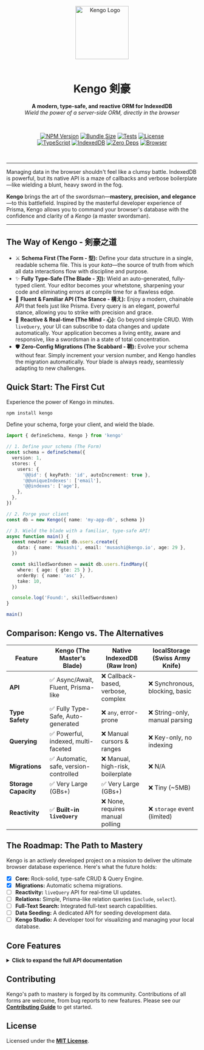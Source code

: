 <div align="center">
  
  <br />
  
  <picture>
    <source media="(prefers-color-scheme: dark)" srcset="https://raw.githubusercontent.com/joe960913/kengo/main/assets/kengo-logo.png">
    <source media="(prefers-color-scheme: light)" srcset="https://raw.githubusercontent.com/joe960913/kengo/main/assets/kengo-logo.png">
    <img alt="Kengo Logo" src="https://raw.githubusercontent.com/joe960913/kengo/main/assets/kengo-logo.png" width="140">
  </picture>
  
  <br />
  <br />
  
  # Kengo 剣豪
  
  **A modern, type-safe, and reactive ORM for IndexedDB**  
  *Wield the power of a server-side ORM, directly in the browser*
  
  <br />
  
  [![NPM Version](https://img.shields.io/npm/v/kengo?style=for-the-badge&labelColor=1a1b26&color=7aa2f7&logo=npm)](https://www.npmjs.com/package/kengo) [![Bundle Size](https://img.shields.io/bundlephobia/minzip/kengo?style=for-the-badge&labelColor=1a1b26&color=9ece6a&logo=javascript)](https://bundlephobia.com/result?p=kengo) [![Tests](https://img.shields.io/github/actions/workflow/status/joe960913/kengo/test.yml?branch=main&label=tests&style=for-the-badge&labelColor=1a1b26&color=bb9af7&logo=github)](https://github.com/joe960913/kengo/actions) [![License](https://img.shields.io/npm/l/kengo?style=for-the-badge&labelColor=1a1b26&color=e0af68&logo=opensourceinitiative)](https://opensource.org/licenses/MIT)  
  [![TypeScript](https://img.shields.io/badge/TypeScript-Ready-7aa2f7?style=for-the-badge&labelColor=1a1b26&logo=typescript)](https://www.typescriptlang.org/) [![IndexedDB](https://img.shields.io/badge/IndexedDB-Powered-f7768e?style=for-the-badge&labelColor=1a1b26&logo=database)](https://developer.mozilla.org/en-US/docs/Web/API/IndexedDB_API) [![Zero Deps](https://img.shields.io/badge/Zero-Dependencies-9ece6a?style=for-the-badge&labelColor=1a1b26)](https://www.npmjs.com/package/kengo?activeTab=dependencies) [![Browser](https://img.shields.io/badge/Browser-Compatible-73daca?style=for-the-badge&labelColor=1a1b26&logo=googlechrome)](https://caniuse.com/indexeddb)
  
  <br />
  
  ---
  
</div>

Managing data in the browser shouldn't feel like a clumsy battle. IndexedDB is powerful, but its native API is a maze of callbacks and verbose boilerplate—like wielding a blunt, heavy sword in the fog.

**Kengo** brings the art of the swordsman—**mastery, precision, and elegance**—to this battlefield. Inspired by the masterful developer experience of Prisma, Kengo allows you to command your browser's database with the confidence and clarity of a _Kengo_ (a master swordsman).

---

## The Way of Kengo - 剣豪之道

- ⚔️ **Schema First (The Form - 型):** Define your data structure in a single, readable schema file. This is your _kata_—the source of truth from which all data interactions flow with discipline and purpose.
- ✨ **Fully Type-Safe (The Blade - 刃):** Wield an auto-generated, fully-typed client. Your editor becomes your whetstone, sharpening your code and eliminating errors at compile time for a flawless edge.
- 🌊 **Fluent & Familiar API (The Stance - 構え):** Enjoy a modern, chainable API that feels just like Prisma. Every query is an elegant, powerful stance, allowing you to strike with precision and grace.
- 🚀 **Reactive & Real-time (The Mind - 心):** Go beyond simple CRUD. With `liveQuery`, your UI can subscribe to data changes and update automatically. Your application becomes a living entity, aware and responsive, like a swordsman in a state of total concentration.
- 🛡️ **Zero-Config Migrations (The Scabbard - 鞘):** Evolve your schema without fear. Simply increment your version number, and Kengo handles the migration automatically. Your blade is always ready, seamlessly adapting to new challenges.

## Quick Start: The First Cut

Experience the power of Kengo in minutes.

```bash
npm install kengo
```

Define your schema, forge your client, and wield the blade.

```typescript
import { defineSchema, Kengo } from 'kengo'

// 1. Define your schema (The Form)
const schema = defineSchema({
  version: 1,
  stores: {
    users: {
      '@@id': { keyPath: 'id', autoIncrement: true },
      '@@uniqueIndexes': ['email'],
      '@@indexes': ['age'],
    },
  },
})

// 2. Forge your client
const db = new Kengo({ name: 'my-app-db', schema })

// 3. Wield the blade with a familiar, type-safe API!
async function main() {
  const newUser = await db.users.create({
    data: { name: 'Musashi', email: 'musashi@kengo.io', age: 29 },
  })

  const skilledSwordsmen = await db.users.findMany({
    where: { age: { gte: 25 } },
    orderBy: { name: 'asc' },
    take: 10,
  })

  console.log('Found:', skilledSwordsmen)
}

main()
```

## Comparison: Kengo vs. The Alternatives

| Feature              | **Kengo (The Master's Blade)**         | Native IndexedDB (Raw Iron)         | localStorage (Swiss Army Knife) |
| -------------------- | -------------------------------------- | ----------------------------------- | ------------------------------- |
| **API**              | ✅ Async/Await, Fluent, Prisma-like    | ❌ Callback-based, verbose, complex | ❌ Synchronous, blocking, basic |
| **Type Safety**      | ✅ Fully Type-Safe, Auto-generated     | ❌ `any`, error-prone               | ❌ String-only, manual parsing  |
| **Querying**         | ✅ Powerful, indexed, multi-faceted    | ❌ Manual cursors & ranges          | ❌ Key-only, no indexing        |
| **Migrations**       | ✅ Automatic, safe, version-controlled | ❌ Manual, high-risk, boilerplate   | ❌ N/A                          |
| **Storage Capacity** | ✅ Very Large (GBs+)                   | ✅ Very Large (GBs+)                | ❌ Tiny (~5MB)                  |
| **Reactivity**       | ✅ **Built-in `liveQuery`**            | ❌ None, requires manual polling    | ❌ `storage` event (limited)    |

## The Roadmap: The Path to Mastery

Kengo is an actively developed project on a mission to deliver the ultimate browser database experience. Here's what the future holds:

- [x] **Core:** Rock-solid, type-safe CRUD & Query Engine.
- [x] **Migrations:** Automatic schema migrations.
- [ ] **Reactivity:** `liveQuery` API for real-time UI updates.
- [ ] **Relations:** Simple, Prisma-like relation queries (`include`, `select`).
- [ ] **Full-Text Search:** Integrated full-text search capabilities.
- [ ] **Data Seeding:** A dedicated API for seeding development data.
- [ ] **Kengo Studio:** A developer tool for visualizing and managing your local database.

## Core Features

<details>
<summary><strong>Click to expand the full API documentation</strong></summary>

### Schema Definition (`defineSchema`)

The source of truth for your database structure.

- **`version`**: `number` (required) - Increment to trigger migrations.
- **`stores`**: `Record<string, StoreDefinition>` (required) - Defines your tables.
  - `'@@id'`: `string | { keyPath: string, autoIncrement: boolean }` (required) - Defines the primary key.
  - `'@@indexes'`: `string[]` (optional) - Defines queryable indexes.
  - `'@@uniqueIndexes'`: `string[]` (optional) - Defines unique constraints.

### CRUD Operations

A complete, powerful, and familiar API for data manipulation.

- `create` / `createMany`
- `findUnique` / `findFirst` / `findMany`
- `update` / `updateMany`
- `delete` / `deleteMany`
- `upsert`

### Query Modifiers

Refine your queries with precision.

- **Filtering (`where`)**: `equals`, `not`, `in`, `gt`, `gte`, `lt`, `lte`, `contains`, `startsWith`, `endsWith`.
- **Ordering (`orderBy`)**: Sort by one or more fields, `asc` or `desc`.
- **Pagination (`take` & `skip`)**: Effortless pagination for large datasets.
- **Field Selection (`select`)**: Return only the data you need for maximum performance.

### Advanced Features

Techniques for the seasoned swordsman.

- **Transactions (`$transaction`)**: Ensure data integrity by bundling multiple operations into an atomic unit. If one fails, all are rolled back.
- **Raw Access (`$getRawDB`)**: An "escape hatch" to the underlying `IDBDatabase` object for when you need absolute control.

</details>

## Contributing

Kengo's path to mastery is forged by its community. Contributions of all forms are welcome, from bug reports to new features. Please see our **[Contributing Guide](CONTRIBUTING.md)** to get started.

## License

Licensed under the **[MIT License](LICENSE)**.
